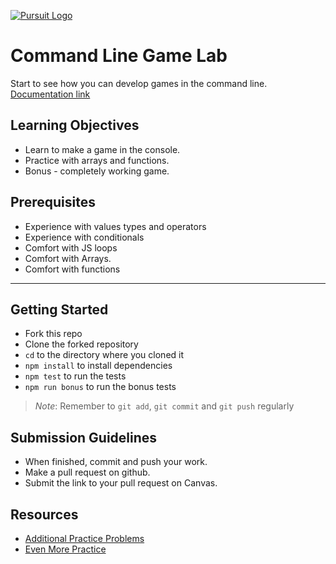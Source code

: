 [![Pursuit Logo](https://avatars1.githubusercontent.com/u/5825944?s=200&v=4)](https://pursuit.org)


# Command Line Game Lab
Start to see how you can develop games in the command line.  [Documentation link](https://joinpursuit.github.io/Pursuit_Core_Web_Command_Line_Game_Practice_Lab/)

## Learning Objectives 
 * Learn to make a game in the console.  
 * Practice with arrays and functions. 
 * Bonus - completely working game.

 ## Prerequisites 
  * Experience with values types and operators 
  * Experience with conditionals 
  * Comfort with JS loops 
  * Comfort with Arrays. 
  * Comfort with functions 

  ___

  ## Getting Started 
* Fork this repo
* Clone the forked repository
* `cd` to the directory where you cloned it
* `npm install` to install dependencies
* `npm test` to run the tests
* `npm run bonus` to run the bonus tests

> *Note*: Remember to `git add`, `git commit` and `git push` regularly


## Submission Guidelines
  * When finished, commit and push your work.
  * Make a pull request on github.
  * Submit the link to your pull request on Canvas. 

## Resources 
 - [Additional Practice Problems](https://the-winter.github.io/codingjs/ )
 - [Even More Practice](https://github.com/souiukoto/javascript-test-generator)

